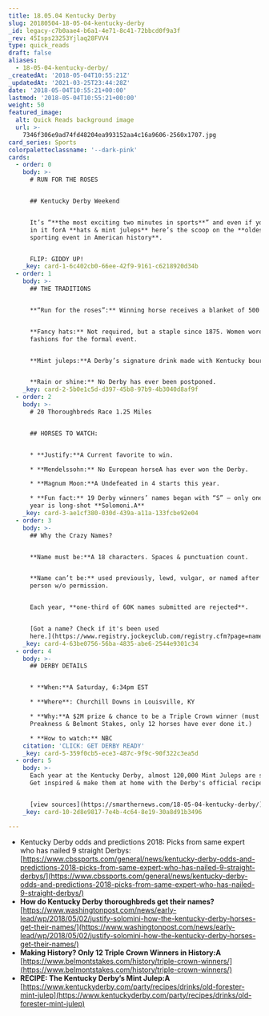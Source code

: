 ```yaml
---
title: 18.05.04 Kentucky Derby
slug: 20180504-18-05-04-kentucky-derby
_id: legacy-c7b0aae4-b6a1-4e71-8c41-72bbcd0f9a3f
_rev: 45Isps23253Yjlaq28FVV4
type: quick_reads
draft: false
aliases:
  - 18-05-04-kentucky-derby/
_createdAt: '2018-05-04T10:55:21Z'
_updatedAt: '2021-03-25T23:44:28Z'
date: '2018-05-04T10:55:21+00:00'
lastmod: '2018-05-04T10:55:21+00:00'
weight: 50
featured_image:
  alt: Quick Reads background image
  url: >-
    7346f306e9ad74fd48204ea993152aa4c16a9606-2560x1707.jpg
card_series: Sports
colorpaletteclassname: '--dark-pink'
cards:
  - order: 0
    body: >-
      # RUN FOR THE ROSES


      ## Kentucky Derby Weekend


      It’s “**the most exciting two minutes in sports**” and even if you’re just
      in it forA **hats & mint juleps** here’s the scoop on the **oldest
      sporting event in American history**.


      FLIP: GIDDY UP!
    _key: card-1-6c402cb0-66ee-42f9-9161-c6218920d34b
  - order: 1
    body: >-
      ## THE TRADITIONS


      **“Run for the roses”:** Winning horse receives a blanket of 500 blossoms.


      **Fancy hats:** Not required, but a staple since 1875. Women wore best
      fashions for the formal event.


      **Mint juleps:**A Derby’s signature drink made with Kentucky bourbon.


      **Rain or shine:** No Derby has ever been postponed.
    _key: card-2-5b0e1c5d-d397-45b8-97b9-4b3040d8af9f
  - order: 2
    body: >-
      # 20 Thoroughbreds Race 1.25 Miles


      ## HORSES TO WATCH:


      * **Justify:**A Current favorite to win.

      * **Mendelssohn:** No European horseA has ever won the Derby.

      * **Magnum Moon:**A Undefeated in 4 starts this year.

      * **Fun fact:** 19 Derby winners’ names began with “S” – only one this
      year is long-shot **Solomoni.A**
    _key: card-3-ae1cf380-030d-439a-a11a-133fcbe92e04
  - order: 3
    body: >-
      ## Why the Crazy Names?


      **Name must be:**A 18 characters. Spaces & punctuation count.


      **Name can’t be:** used previously, lewd, vulgar, or named after famous
      person w/o permission.


      Each year, **one-third of 60K names submitted are rejected**.


      [Got a name? Check if it's been used
      here.](https://www.registry.jockeyclub.com/registry.cfm?page=namesrch&search=)
    _key: card-4-63be0756-56ba-4835-abe6-2544e9301c34
  - order: 4
    body: >-
      ## DERBY DETAILS


      * **When:**A Saturday, 6:34pm EST

      * **Where**: Churchill Downs in Louisville, KY

      * **Why:**A $2M prize & chance to be a Triple Crown winner (must also win
      Preakness & Belmont Stakes, only 12 horses have ever done it.)

      * **How to watch:** NBC
    citation: 'CLICK: GET DERBY READY'
    _key: card-5-359f0cb5-ece3-487c-9f9c-90f322c3ea5d
  - order: 5
    body: >-
      Each year at the Kentucky Derby, almost 120,000 Mint Juleps are served.
      Get inspired & make them at home with the Derby's official recipe here:


      [view sources](https://smarthernews.com/18-05-04-kentucky-derby/)
    _key: card-10-2d8e9817-7e4b-4c64-8e19-30a8d91b3496

---
```

* Kentucky Derby odds and predictions 2018: Picks from same expert who has nailed 9 straight Derbys:  
[https://www.cbssports.com/general/news/kentucky-derby-odds-and-predictions-2018-picks-from-same-expert-who-has-nailed-9-straight-derbys/](https://www.cbssports.com/general/news/kentucky-derby-odds-and-predictions-2018-picks-from-same-expert-who-has-nailed-9-straight-derbys/)
* **How do Kentucky Derby thoroughbreds get their names?**  
[https://www.washingtonpost.com/news/early-lead/wp/2018/05/02/justify-solomini-how-the-kentucky-derby-horses-get-their-names/](https://www.washingtonpost.com/news/early-lead/wp/2018/05/02/justify-solomini-how-the-kentucky-derby-horses-get-their-names/)
* **Making History? Only 12 Triple Crown Winners in History:A**  
[https://www.belmontstakes.com/history/triple-crown-winners/](https://www.belmontstakes.com/history/triple-crown-winners/)
* **RECIPE: The Kentucky Derby’s Mint Julep:A**  
[https://www.kentuckyderby.com/party/recipes/drinks/old-forester-mint-julep](https://www.kentuckyderby.com/party/recipes/drinks/old-forester-mint-julep)